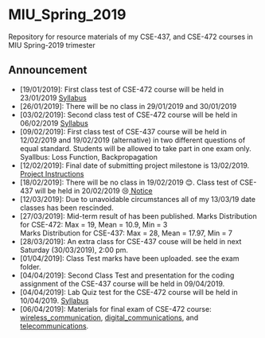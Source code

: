 # MIU_Spring_2019
Repository for resource materials of my CSE-437, and CSE-472 courses in MIU Spring-2019 trimester

## Announcement <br />
* [19/01/2019]: First class test of CSE-472 course will be held in 23/01/2019 <a href="./CSE-472/introduction_to_satellite.pdf">Syllabus</a>
* [26/01/2019]: There will be no class in 29/01/2019 and 30/01/2019
* [03/02/2019]: Second class test of CSE-472 course will be held in 06/02/2019 <a href="./CSE-472/global_system_for_mobile.pdf">Syllabus</a>
* [09/02/2019]: First class test of CSE-437 course will be held in 12/02/2019 and 19/02/2019 (alternative) in two different questions of equal standard. Students will be allowed to take part in one exam only. Syallbus: Loss Function, Backpropagation
* [12/02/2019]: Final date of submitting project milestone is 13/02/2019. <a href="https://github.com/Mahedi-61/MIU_Spring_2019/blob/master/CSE-437/coding_assignment_1.pdf">Project Instructions</a>
* [18/02/2019]: There will be no class in 19/02/2019 :blush:. Class test of CSE-437 will be held in 20/02/2019 :cry:<a href="https://github.com/Mahedi-61/MIU_Spring_2019/blob/master/notice/18_02.JPEG"> Notice</a>
* [12/03/2019]: Due to unavoidable circumstances all of my 13/03/19 date classes has been rescinded. 
* [27/03/2019]: Mid-term result of has been published. Marks Distribution for CSE-472: Max = 19, Mean = 10.9, Min = 3 <br /> Marks Distribution for CSE-437: Max = 28, Mean = 17.97, Min = 7
* [28/03/2019]: An extra class for CSE-437 couse will be held in next Saturday (30/03/2019), 2:00 pm. 
* [01/04/2019]: Class Test marks have been uploaded. see the exam folder.
* [04/04/2019]: Second Class Test and presentation for the coding assignment of the CSE-437 course will be held in 09/04/2019.
* [04/04/2019]: Lab Quiz test for the CSE-472 course will be held in 10/04/2019. <a href="https://github.com/Mahedi-61/MIU_Spring_2019/tree/master/CSE-472/lab">Syllabus</a>
* [06/04/2019]: Materials for final exam of CSE-472 course: <a href="https://github.com/Mahedi-61/MIU_Spring_2019/blob/master/CSE-472/wireless_communication.pdf">wireless_communication</a>, <a href="https://github.com/Mahedi-61/MIU_Spring_2019/blob/master/CSE-472/digital_communication.pdf"> digital_communications</a>, and  <a href="https://github.com/Mahedi-61/MIU_Spring_2019/blob/master/CSE-472/telecommunications.pdf"> telecommunications</a>.
